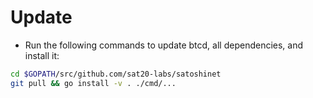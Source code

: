 # Update

* Run the following commands to update btcd, all dependencies, and install it:

```bash
cd $GOPATH/src/github.com/sat20-labs/satoshinet
git pull && go install -v . ./cmd/...
```
